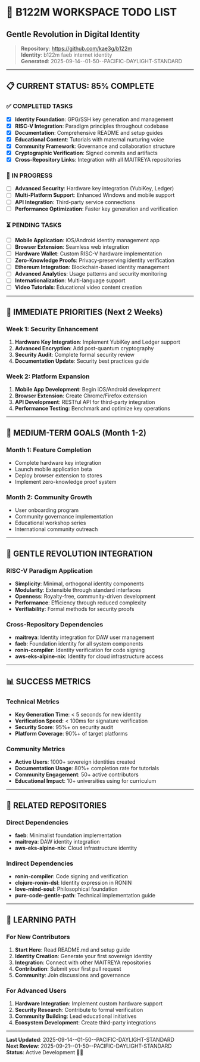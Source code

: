 # 🌸 B122M WORKSPACE TODO LIST
## Gentle Revolution in Digital Identity

> **Repository**: https://github.com/kae3g/b122m  
> **Identity**: b122m faeb internet identity  
> **Generated**: 2025-09-14--01-50--PACIFIC-DAYLIGHT-STANDARD

---

## 📋 CURRENT STATUS: 85% COMPLETE

### ✅ COMPLETED TASKS
- [x] **Identity Foundation**: GPG/SSH key generation and management
- [x] **RISC-V Integration**: Paradigm principles throughout codebase
- [x] **Documentation**: Comprehensive README and setup guides
- [x] **Educational Content**: Tutorials with maternal nurturing voice
- [x] **Community Framework**: Governance and collaboration structure
- [x] **Cryptographic Verification**: Signed commits and artifacts
- [x] **Cross-Repository Links**: Integration with all MAITREYA repositories

### 🔄 IN PROGRESS
- [ ] **Advanced Security**: Hardware key integration (YubiKey, Ledger)
- [ ] **Multi-Platform Support**: Enhanced Windows and mobile support
- [ ] **API Integration**: Third-party service connections
- [ ] **Performance Optimization**: Faster key generation and verification

### ⏳ PENDING TASKS
- [ ] **Mobile Application**: iOS/Android identity management app
- [ ] **Browser Extension**: Seamless web integration
- [ ] **Hardware Wallet**: Custom RISC-V hardware implementation
- [ ] **Zero-Knowledge Proofs**: Privacy-preserving identity verification
- [ ] **Ethereum Integration**: Blockchain-based identity management
- [ ] **Advanced Analytics**: Usage patterns and security monitoring
- [ ] **Internationalization**: Multi-language support
- [ ] **Video Tutorials**: Educational video content creation

---

## 🎯 IMMEDIATE PRIORITIES (Next 2 Weeks)

### Week 1: Security Enhancement
1. **Hardware Key Integration**: Implement YubiKey and Ledger support
2. **Advanced Encryption**: Add post-quantum cryptography
3. **Security Audit**: Complete formal security review
4. **Documentation Update**: Security best practices guide

### Week 2: Platform Expansion
1. **Mobile App Development**: Begin iOS/Android development
2. **Browser Extension**: Create Chrome/Firefox extension
3. **API Development**: RESTful API for third-party integration
4. **Performance Testing**: Benchmark and optimize key operations

---

## 🚀 MEDIUM-TERM GOALS (Month 1-2)

### Month 1: Feature Completion
- Complete hardware key integration
- Launch mobile application beta
- Deploy browser extension to stores
- Implement zero-knowledge proof system

### Month 2: Community Growth
- User onboarding program
- Community governance implementation
- Educational workshop series
- International community outreach

---

## 🌸 GENTLE REVOLUTION INTEGRATION

### RISC-V Paradigm Application
- **Simplicity**: Minimal, orthogonal identity components
- **Modularity**: Extensible through standard interfaces
- **Openness**: Royalty-free, community-driven development
- **Performance**: Efficiency through reduced complexity
- **Verifiability**: Formal methods for security proofs

### Cross-Repository Dependencies
- **maitreya**: Identity integration for DAW user management
- **faeb**: Foundation identity for all system components
- **ronin-compiler**: Identity verification for code signing
- **aws-eks-alpine-nix**: Identity for cloud infrastructure access

---

## 📊 SUCCESS METRICS

### Technical Metrics
- **Key Generation Time**: < 5 seconds for new identity
- **Verification Speed**: < 100ms for signature verification
- **Security Score**: 95%+ on security audit
- **Platform Coverage**: 90%+ of target platforms

### Community Metrics
- **Active Users**: 1000+ sovereign identities created
- **Documentation Usage**: 80%+ completion rate for tutorials
- **Community Engagement**: 50+ active contributors
- **Educational Impact**: 10+ universities using for curriculum

---

## 🔗 RELATED REPOSITORIES

### Direct Dependencies
- **faeb**: Minimalist foundation implementation
- **maitreya**: DAW identity integration
- **aws-eks-alpine-nix**: Cloud infrastructure identity

### Indirect Dependencies
- **ronin-compiler**: Code signing and verification
- **clojure-ronin-dsl**: Identity expression in RONIN
- **love-mind-soul**: Philosophical foundation
- **pure-code-gentle-path**: Technical implementation guide

---

## 🌱 LEARNING PATH

### For New Contributors
1. **Start Here**: Read README.md and setup guide
2. **Identity Creation**: Generate your first sovereign identity
3. **Integration**: Connect with other MAITREYA repositories
4. **Contribution**: Submit your first pull request
5. **Community**: Join discussions and governance

### For Advanced Users
1. **Hardware Integration**: Implement custom hardware support
2. **Security Research**: Contribute to formal verification
3. **Community Building**: Lead educational initiatives
4. **Ecosystem Development**: Create third-party integrations

---

**Last Updated**: 2025-09-14--01-50--PACIFIC-DAYLIGHT-STANDARD  
**Next Review**: 2025-09-21--01-50--PACIFIC-DAYLIGHT-STANDARD  
**Status**: Active Development 🌸💙
